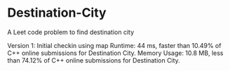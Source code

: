 # Destination-City
A Leet code problem to find destination city

Version 1:
Initial checkin using map
Runtime: 44 ms, faster than 10.49% of C++ online submissions for Destination City.
Memory Usage: 10.8 MB, less than 74.12% of C++ online submissions for Destination City.
